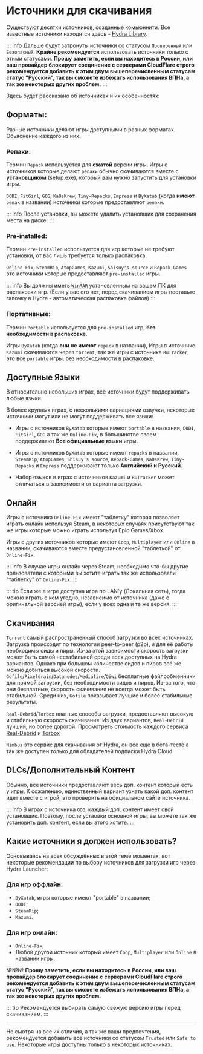 # Источники для скачивания

Существуют десятки источников, созданные комьюннити. Все известные источники находятся здесь - [Hydra Library](https://moyasee.github.io/HydraLibrary/library.html).

::: info Дальше будут затронуты источники со статусом `Проверенный` или `Безопасный`. **Крайне рекомендуется** использовать источники только с этими статусами. **Прошу заметить, если вы находитесь в России, или ваш провайдер блокирует соединение с серверами CloudFlare строго рекомендуется добавить к этим двум вышеперечисленным статусам статус "Русский", так вы сможете избежать использования ВПНа, а так же некоторых других проблем.**
:::

Здесь будет рассказано об источниках и их особенностях:

## Форматы:

Разные источники делают игры доступными в разных форматах. Обьяснение каждого из них:

### Репаки:

Термин `Repack` используется для **сжатой** версии игры. Игры с источников которые делают `репаки` обычно скачиваются вместе с **установщиком** (setup.exe), который вам нужно запустить для установки игры.

`DODI`, `FitGirl`, `GOG`, `KaOsKrew`, `Tiny-Repacks`, `Empress` и `ByXatab` (когда **имеют** `репак` в названии) источники которые предоставляют `репаки`.

::: info После установки, вы можете удалить установщик для сохранения места на диске.
:::

### Pre-installed:

Термин `Pre-installed` используется для игр которые не требуют установки, от вас лишь требуется только распаковка.

`Online-Fix`, `SteamRip`, `AtopGames`, `Kazumi`, `Shisuy's source` и `Repack-Games` это источники которые предоставляют `pre-installed` игры.

::: info Вы должны иметь [`WinRAR`](https://www.win-rar.com/fileadmin/winrar-versions/winrar/winrar-x64-711br.exe) установленным на вашем ПК для распаковки игр. (Если у вас его нет, перед скачиванием игры поставьте галочку в Hydra - автоматическая распаковка файлов)
:::

### Портативные:

Термин `Portable` используется для `pre-installed` игр, **без необходимости в распаковке**.

Игры `ByXatab` (когда **они не имеют** `repack` в названии), Игры в источнике `Kazumi` скачиваются через `torrent`, так же игры с источника `RuTracker`, это все `portable` игры, без необходимости в распаковке.

## Доступные Языки

В относительно небольших играх, все источники будут поддерживать любые языки.

В более крупных играх, с несколькими вариациями озвучки, некоторые источники могут или не могут поддерживать все языки:

- Игры с источников `ByXatab` которые имеют `portable` в названии, `DODI`, `FitGirl`, `GOG` а так же `Online-Fix`, в большинстве своем поддерживают **Все официальные языки** игры.

- Игры с источников `ByXatab` которые имеют `repacks` в названии, `SteamRip`, `AtopGames`, `Shisuy's source`, `Repack-Games`, `KaOsKrew`, `Tiny-Repacks` и `Empress` поддерживают только **Английский и Русский**.

- Набор языков в играх с источников `Kazumi` и `RuTracker` может отличаться в зависимости от варианта загрузки.

## Онлайн

Игры с источника `Online-Fix` имеют "таблетку" которая позволяет играть онлайн используя Steam, в некоторых случаях присутствуют так же игры которые можно играть используя Epic Games/Xbox.

Игры с других источников которые имеют `Coop`, `Multiplayer` или `Online` в названии, скачиваются вместе предустановленной "таблеткой" от `Online-Fix`.

::: info В случае игры онлайн через Steam, необходимо что-бы другие пользователи с которыми вы хотите играть так же использовали "таблетку" от `Online-Fix`.
:::

::: tip Если же в игре доступна игра по LAN'y (Локальная сеть), тогда можно играть с кем угодно, независимо от источника (даже с оригинальной версией игры), если у всех одна и та же версия.
:::

## Скачивания

`Torrent` самый распространенный способ загрузки во всех источниках. Загрузка происходит по технологии peer-to-peer (p2p), и для её работы необходимы сиды и пиры. Из-за этой зависимости скорость загрузки может быть самой нестабильной среди всех доступных на Hydra вариантов. Однако при большом количестве сидов и пиров всё же можно добиться высокой скорости.
`Gofile`/`Pixeldrain`/`Datanodes`/`Mediafire`/`Qiwi` бесплатные файлообменники для прямой загрузки, без необходимости сидов и пиров. Из-за того, что они безплатные, скорость скачивания не всегда может быть стабильной. Среди них, `Gofile` показывает лучшие и более стабильные результаты.

`Real-Debrid`/`Torbox` платные способы загрузки, предоставляют высокую и стабильную скорость скачивания. Из двух вариантов, `Real-Debrid` лучший, но более дорогой. Просмотреть стоимость каждого сервиса [Real-Debrid](https://real-debrid.com/) и [Torbox](https://torbox.app/)

`Nimbus` это сервис для скачивания от Hydra, он все еще в бета-тесте а так же доступен только для обладателей подписки Hydra Cloud.

## DLCs/Дополнительный Контент

Обычно, все источники предоставляют весь доп. контент который есть у игры. К сожалению, единственный вариант узнать какой доп. контент идет вместе с игрой, это проверить на официальном сайте источника.

::: info В играх с источника `GOG`, каждый доп. контент имеет свой установщик. Поэтому, после устаовки основной игры, вы можете так же установить доп. контент, если вы этого хотите.
:::

## Какие источники я должен использовать?

Основываясь на всех обсуждённых в этой теме моментах, вот некоторые рекомендации по выбору источников для загрузки игр через Hydra Launcher:

### Для игр оффлайн:

- `ByXatab`, игры которые имеют "portable" в названии;
- `DODI`;
- `SteamRip`;
- `Kazumi`.

### Для игр онлайн:
- `Online-Fix`;
- Любой другой источник который имеет `Coop`, `Multiplayer` или `Online` в названии игры.

№№№ **Прошу заметить, если вы находитесь в России, или ваш провайдер блокирует соединение с серверами CloudFlare строго рекомендуется добавить к этим двум вышеперечисленным статусам статус "Русский", так вы сможете избежать использования ВПНа, а так же некоторых других проблем.**

::: tip Рекомендуется выбирать самую свежую версию игры перед скачиванием.
:::

___

Не смотря на все их отличия, а так же ваши предпочтения, рекомендуется добавить все источники со статусом `Trusted` или `Safe to use`. Некоторые игры доступны только в некоторых источниках.

